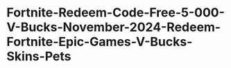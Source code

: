 # Fortnite-Redeem-Code-Free-5-000-V-Bucks-November-2024-Redeem-Fortnite-Epic-Games-V-Bucks-Skins-Pets